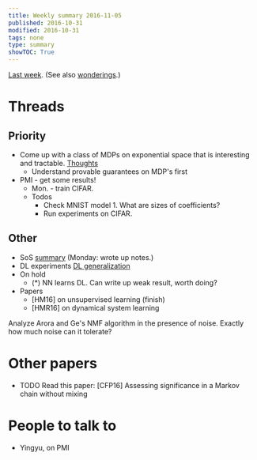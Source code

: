 ```yaml
---
title: Weekly summary 2016-11-05
published: 2016-10-31
modified: 2016-10-31
tags: none
type: summary
showTOC: True
---
```


[Last week](2016-10-29.html). (See also [wonderings](2016-10-22.html).)

# Threads

## Priority

* Come up with a class of MDPs on exponential space that is interesting and tractable. [Thoughts](/posts/tcs/machine_learning/reinforcement_learning/continuous.html)
	* Understand provable guarantees on MDP's first
* PMI - get some results! 
	* Mon. - train CIFAR.
	* Todos
		* Check MNIST model 1. What are sizes of coefficients?
		* Run experiments on CIFAR.

## Other

* SoS [summary](/posts/tcs/complexity/sos.html) (Monday: wrote up notes.)
* DL experiments [DL generalization](/posts/tcs/machine_learning/matrices/DL_generalization.html)
* On hold
    * (\*) NN learns DL. Can write up weak result, worth doing?
* Papers
	* [HM16] on unsupervised learning (finish)
	* [HMR16] on dynamical system learning

Analyze Arora and Ge's NMF algorithm in the presence of noise. Exactly how much noise can it tolerate? 

# Other papers

* TODO Read this paper: [CFP16] Assessing significance in a Markov chain without mixing

# People to talk to 

* Yingyu, on PMI
